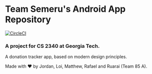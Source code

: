 # Team Semeru's Android App Repository

[![CircleCI](https://circleci.com/gh/REOTyranny/semeru.svg?style=svg)](https://circleci.com/gh/REOTyranny/semeru)

### A project for CS 2340 at Georgia Tech.

A donation tracker app, based on modern design principles.

Made with ♥ by Jordan, Loi, Matthew, Rafael and Ruarai (Team 85 A).
